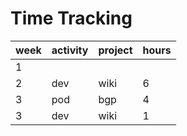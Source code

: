 # Time Tracking

| week | activity | project | hours |
| ---- | -------- | ------- | ----- |
| 1    |          |         |       |
| 2    | dev      | wiki    | 6     |
| 3    | pod      | bgp     | 4     |
| 3    | dev      | wiki    | 1     |
